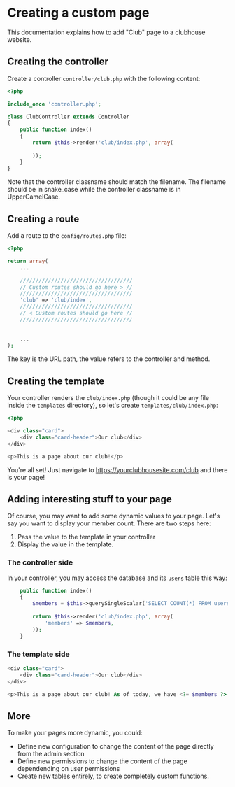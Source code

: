 # Creating a custom page

This documentation explains how to add "Club" page to a clubhouse website.

## Creating the controller

Create a controller `controller/club.php` with the following content:

```php
<?php

include_once 'controller.php';

class ClubController extends Controller
{
    public function index()
    {
        return $this->render('club/index.php', array(
            
        ));
    }
}
```

Note that the controller classname should match the filename. The filename should be in snake_case while the controller classname is in UpperCamelCase.

## Creating a route

Add a route to the `config/routes.php` file:

```php
<?php

return array(
    ...
    
    ////////////////////////////////////
    // Custom routes should go here > //
    ////////////////////////////////////
    'club' => 'club/index',
    ////////////////////////////////////
    // < Custom routes should go here //
    ////////////////////////////////////
    
    
    ...
);
```
The key is the URL path, the value refers to the controller and method.

## Creating the template

Your controller renders the `club/index.php` (though it could be any file inside the `templates` directory), so let's create `templates/club/index.php`:

```php
<?php

<div class="card">
    <div class="card-header">Our club</div>
</div>

<p>This is a page about our club!</p>
```

You're all set! Just navigate to https://yourclubhousesite.com/club and there is your page!

## Adding interesting stuff to your page

Of course, you may want to add some dynamic values to your page. Let's say you want to display your member count. There are two steps here:

1. Pass the value to the template in your controller
2. Display the value in the template.

### The controller side

In your controller, you may access the database and its `users` table this way:

```php
    public function index()
    {
        $members = $this->querySingleScalar('SELECT COUNT(*) FROM users');
        
        return $this->render('club/index.php', array(
            'members' => $members,
        ));
    }
```

### The template side

```php
<div class="card">
    <div class="card-header">Our club</div>
</div>

<p>This is a page about our club! As of today, we have <?= $members ?> members!</p>
```

## More

To make your pages more dynamic, you could:

* Define new configuration to change the content of the page directly from the admin section
* Define new permissions to change the content of the page dependending on user permissions
* Create new tables entirely, to create completely custom functions.
